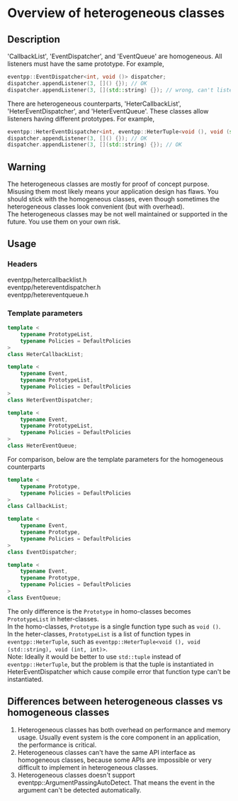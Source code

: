 # Overview of heterogeneous classes

## Description

'CallbackList', 'EventDispatcher', and 'EventQueue' are homogeneous. All listeners must have the same prototype. For example,

```c++
eventpp::EventDispatcher<int, void ()> dispatcher;
dispatcher.appendListener(3, []() {}); // OK
dispatcher.appendListener(3, [](std::string) {}); // wrong, can't listen for void(std::string)
```

There are heterogeneous counterparts, 'HeterCallbackList', 'HeterEventDispatcher', and 'HeterEventQueue'. These classes allow listeners having different prototypes. For example,

```c++
eventpp::HeterEventDispatcher<int, eventpp::HeterTuple<void (), void (std::string)> > dispatcher;
dispatcher.appendListener(3, []() {}); // OK
dispatcher.appendListener(3, [](std::string) {}); // OK
```

## Warning

The heterogeneous classes are mostly for proof of concept purpose. Misusing them most likely means your application design has flaws.
You should stick with the homogeneous classes, even though sometimes the heterogeneous classes look convenient (but with overhead).  
The heterogeneous classes may be not well maintained or supported in the future. You use them on your own risk.

## Usage

### Headers

eventpp/hetercallbacklist.h  
eventpp/hetereventdispatcher.h  
eventpp/hetereventqueue.h  

### Template parameters

```c++
template <
    typename PrototypeList,
    typename Policies = DefaultPolicies
>
class HeterCallbackList;

template <
    typename Event,
    typename PrototypeList,
    typename Policies = DefaultPolicies
>
class HeterEventDispatcher;

template <
    typename Event,
    typename PrototypeList,
    typename Policies = DefaultPolicies
>
class HeterEventQueue;
```

For comparison, below are the template parameters for the homogeneous counterparts

```c++
template <
    typename Prototype,
    typename Policies = DefaultPolicies
>
class CallbackList;

template <
    typename Event,
    typename Prototype,
    typename Policies = DefaultPolicies
>
class EventDispatcher;

template <
    typename Event,
    typename Prototype,
    typename Policies = DefaultPolicies
>
class EventQueue;
```

The only difference is the `Prototype` in homo-classes becomes `PrototypeList` in heter-classes.  
In the homo-classes, `Prototype` is a single function type such as `void ()`.  
In the heter-classes, `PrototypeList` is a list of function types in `eventpp::HeterTuple`, such as `eventpp::HeterTuple<void (), void (std::string), void (int, int)>`.  
Note: Ideally it would be better to use `std::tuple` instead of `eventpp::HeterTuple`, but the problem is that the tuple is instantiated in HeterEventDispatcher which cause compile error that function type can't be instantiated.

## Differences between heterogeneous classes vs homogeneous classes

1. Heterogeneous classes has both overhead on performance and memory usage. Usually event system is the core component in an application, the performance is critical.  
2. Heterogeneous classes can't have the same API interface as homogeneous classes, because some APIs are impossible or very difficult to implement in heterogeneous classes.  
3. Heterogeneous classes doesn't support eventpp::ArgumentPassingAutoDetect. That means the event in the argument can't be detected automatically.  
